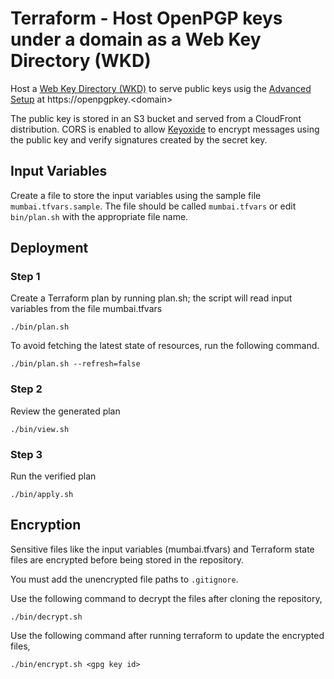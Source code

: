 # Terraform - Host OpenPGP keys under a domain as a Web Key Directory (WKD)
Host a [Web Key Directory (WKD)](https://wiki.gnupg.org/WKD) to serve public keys usig the [Advanced Setup](https://keyoxide.org/guides/web-key-directory#the-advanced-setup) at https://openpgpkey.<domain\>

The public key is stored in an S3 bucket and served from a CloudFront distribution. CORS is enabled to allow [Keyoxide](https://keyoxide.org/) to encrypt messages using the public key and verify signatures created by the secret key.

## Input Variables

Create a file to store the input variables using the sample file `mumbai.tfvars.sample`. The file should be called `mumbai.tfvars` or edit `bin/plan.sh` with the appropriate file name.

## Deployment

### Step 1

Create a Terraform plan by running plan.sh; the script will read input variables from the file mumbai.tfvars

```
./bin/plan.sh
```

To avoid fetching the latest state of resources, run the following command.

```
./bin/plan.sh --refresh=false
```

### Step 2

Review the generated plan

```
./bin/view.sh
```

### Step 3

Run the verified plan

```
./bin/apply.sh
```

## Encryption

Sensitive files like the input variables (mumbai.tfvars) and Terraform state files are encrypted before being stored in the repository. 

You must add the unencrypted file paths to `.gitignore`.

Use the following command to decrypt the files after cloning the repository,

```
./bin/decrypt.sh
```

Use the following command after running terraform to update the encrypted files,

```
./bin/encrypt.sh <gpg key id>
```
